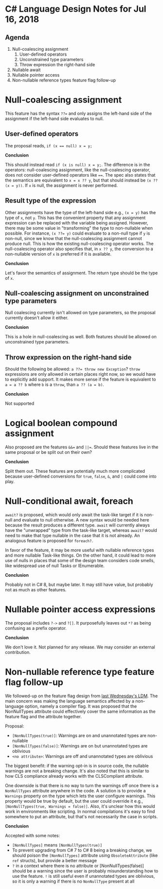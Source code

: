 ﻿# C# Language Design Notes for Jul 16, 2018

## Agenda

1. Null-coalescing assignment
   1. User-defined operators
   1. Unconstrained type parameters
   1. Throw expression the right-hand side
1. Nullable await
1. Nullable pointer access
1. Non-nullable reference types feature flag follow-up

# Null-coalescing assignment

This feature has the syntax `??=` and only assigns the left-hand side of the
assignment if the left-hand side evaluates to null.

## User-defined operators

The proposal reads, `if (x == null) x = y;`

**Conclusion**

This should instead read `if (x is null) x = y;`. The difference is in the
operators: null-coalescing assignment, like the null-coalescing operator,
does not consider user-defined operators like `==`. The spec also states that
the semantics are equivalent to `x = x ?? y`, but that should instead be `(x
?? (x = y))`. If `x` is null, the assignment is never performed.


## Result type of the expression

Other assignments have the type of the left-hand side e.g., `(x = y)` has the
type of `x`, not `y`. This has the convenient property that any assignment
expression can be replaced with the variable being assigned. However, there
may be some value in "transforming" the type to non-nullable when possible.
For instance, `(x ??= y)` could evaluate to a non-null type if `y` is
non-null, since we know that the null-coalescing assignment cannot produce
null. This is how the existing null-coalescing operator works. The
null-coalescing operator also specifies that, in `x ?? y`, the conversion to
a non-nullable version of `x` is preferred if it is available.

**Conclusion**

Let's favor the semantics of assignment. The return type should be the type of `x`.

## Null-coalescing assignment on unconstrained type parameters

Null coalescing currently isn't allowed on type parameters, so the proposal
currently doesn't allow it either.

**Conclusion**

This is a hole in null-coalescing as well. Both features should be allowed
on unconstrained type parameters.

## Throw expression on the right-hand side

Should the following be allowed: `a ??= throw new Exception`? `throw`
expressions are only allowed in certain places right now, so we would have to
explicitly add support. It makes more sense if the feature is equivalent to
`a = a ?? b` where `b` is a `throw`, than `a ?? (a = b)`.

**Conclusion**

Not supported

# Logical boolean compound assignment

Also proposed are the features `&&=` and `||=`. Should these features live
in the same proposal or be split out on their own?

**Conclusion**

Split them out. These features are potentially much more complicated because
user-defined conversions for `true`, `false`, `&`, and `|` could come into play.

# Null-conditional await, foreach

`await?` is proposed, which would only await the task-like target if it is
non-null and evaluate to null otherwise. A new syntax would be needed here
because the result produces a different type. `await` will currently always
have the "unwrapped" type from the task-like target, whereas `await?` would
need to make that type nullable in the case that it is not already. An
analogous feature is proposed for `foreach?`.

In favor of the feature, it may be more useful with nullable reference types
and more nullable Task-like things. On the other hand, it could lead to more
use of nulls in places that some of the design team considers code smells,
like widespread use of null Tasks or IEnumerable.

**Conclusion**

Probably not in C# 8, but maybe later. It may still have value, but probably
not as much as other features.


# Nullable pointer access expressions

The proposal includes `?->` and `?[]`. It purposefully leaves out `*?` as
being confusing as a prefix operator.

**Conclusion**

We don't love it. Not planned for any release. We may consider an external
contribution.

# Non-nullable reference type feature flag follow-up

We followed-up on the feature flag design from [last Wednesday's
LDM](LDM-2018-07-11.md). The main concern was making the language semantics
affected by a non-language option, namely a compiler flag. It was proposed
that the NonNullTypes attribute could effectively cover the same information
as the feature flag and the attribute together.

Proposal:

* `[NonNullTypes(true)]`: Warnings are on and unannotated types are non-nullable
* `[NonNullTypes(false)]`: Warnings are on but unannotated types are oblivious
* `<no attribute>`: Warnings are off and unannotated types are oblivious

The biggest benefit: if the warning opt-in is in source code, the nullable
warnings are not a breaking change. It's also noted
that this is similar to how CLS compliance already works with the
CLSCompliant attribute.

One downside is that there is no way to turn the warnings off once there is a
`NonNullTypes` attribute anywhere in the code. A solution is to provide a
`Warnings` property on the type which lets the user configure warnings. This
property would be true by default, but the user could override it e.g.,
`[NonNullTypes(true, Warnings = false)]`. Also, it's unclear how this would
work in environments like scripting. In normal compilations it's easy to find
somewhere to put an attribute, but that's not necessarily the case in
scripts.

**Conclusion**

Accepted with some notes:

* `[NonNullTypes]` means `[NonNullTypes(true)]`
* To prevent upgrading from C# 7 to C# 8 being a breaking change, we should
poison the `[NonNullTypes]` attribute using `ObsoleteAttribute` (like `ref`
structs), but provide a better message
* `?` in a context where there is no attribute or [NonNullTypes(false)] should be
a warning since the user is probably misunderstanding how to use the feature. `!`
is still useful even if unannotated types are oblivious, so it is only a warning
if there is no `NonNullType` present at all
